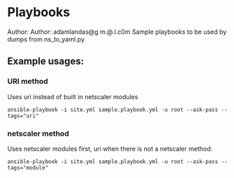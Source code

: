 # Playbooks
Author: Author: adamlandas@g m.@.l.c0m
Sample playbooks to be used by dumps from ns_to_yaml.py


## Example usages:
### URI method
Uses uri instead of built in netscaler modules
```
ansible-playbook -i site.yml sample.playbook.yml -u root --ask-pass --tags="uri"
```

### netscaler method
Uses netscaler modules first, uri when there is not a netscaler method:
```
ansible-playbook -i site.yml sample.playbook.yml -u root --ask-pass --tags="module"
```
